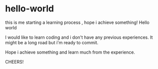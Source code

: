 # hello-world
this is me starting a learning process , hope i achieve something!
Hello world

I would like to learn coding and i don't have any previous experiences.
It might be a long road but i'm ready to commit.

Hope i achieve something and learn much from the experience.

CHEERS!
